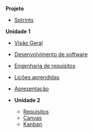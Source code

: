 **Projeto**

  - [Sptrints](docs/sprints.md)

**Unidade 1**

  - [Visão Geral](docs/visaoGeral.md)
  - [Desenvolvimento de software](docs/devDeSoftware.md)
  - [Engenharia de requisitos](docs/engDeRequisitos.md)
  - [Lições aprendidas](docs/licoesAprendidas.md)
  - [Apresentação](docs/apresentacao.md)

- **Unidade 2**

  - [Requisitos](docs/requisitos.md)
  - [Canvas](docs/canvas.md)
  - [Kanban](docs/kanban.md)
